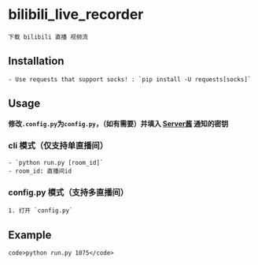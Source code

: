 # bilibili_live_recorder

    下载 bilibili 直播 视频流  

## Installation

    - Use requests that support socks! : `pip install -U requests[socks]`

## Usage

**修改`.config.py`为`config.py`，（如有需要）并填入 [Server酱](http://sc.ftqq.com/3.version) 通知的密钥**

### cli 模式（仅支持单直播间）

    - `python run.py [room_id]`  
    - room_id: 直播间id

### config.py 模式（支持多直播间）

    1. 打开 `config.py` 

## Example

    code>python run.py 1075</code>
